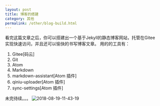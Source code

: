```yaml
---
layout: post
title: 博客的搭建
category: 其他
permalink: /other/blog-build.html
---
```

看完这篇文章之后，你可以搭建出一个基于Jekyll的静态博客网站，托管在Gitee实现快速访问，并且还可以愉快的书写博客文章。
用的的工具有：
1. Gitee[码云]
1. Git
1. Atom
1. Markdown
1. markdown-assistant[Atom 插件]
1. qiniu-uploader[Atom 插件]
1. sync-settings[Atom 插件]

未完待续。。。
![2018-08-19-11-43-19](http://ozsqtghjh.bkt.clouddn.com/2018-08-19-11-43-19.png)